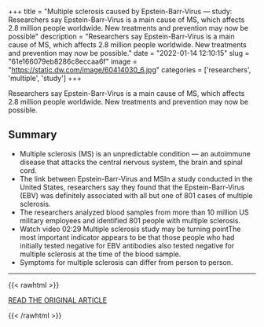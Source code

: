 +++
title = "Multiple sclerosis caused by Epstein-Barr-Virus — study: Researchers say Epstein-Barr-Virus is a main cause of MS, which affects 2.8 million people worldwide. New treatments and prevention may now be possible"
description = "Researchers say Epstein-Barr-Virus is a main cause of MS, which affects 2.8 million people worldwide. New treatments and prevention may now be possible."
date = "2022-01-14 12:10:15"
slug = "61e166079eb8286c8eccaa6f"
image = "https://static.dw.com/image/60414030_6.jpg"
categories = ['researchers', 'multiple', 'study']
+++

Researchers say Epstein-Barr-Virus is a main cause of MS, which affects 2.8 million people worldwide. New treatments and prevention may now be possible.

## Summary

- Multiple sclerosis (MS) is an unpredictable condition — an autoimmune disease that attacks the central nervous system, the brain and spinal cord.
- The link between Epstein-Barr-Virus and MSIn a study conducted in the United States, researchers say they found that the Epstein-Barr-Virus (EBV) was definitely associated with all but one of 801 cases of multiple sclerosis.
- The researchers analyzed blood samples from more than 10 million US military employees and identified 801 people with multiple sclerosis.
- Watch video 02:29 Multiple sclerosis study may be turning pointThe most important indicator appears to be that those people who had initially tested negative for EBV antibodies also tested negative for multiple sclerosis at the time of the blood sample.
- Symptoms for multiple sclerosis can differ from person to person.

---

{{< rawhtml >}}
  <p class="article-category">
    <a target="_blank" href="https://www.dw.com/en/multiple-sclerosis-caused-by-epstein-barr-virus-study/a-60413064">READ THE ORIGINAL ARTICLE</a>
  </p>
{{< /rawhtml >}}
